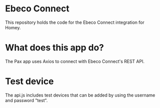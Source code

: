 # Ebeco Connect
This repository holds the code for the Ebeco Connect integration for Homey.

# What does this app do?
The Pax app uses Axios to connect with Ebeco Connect's REST API.

# Test device
The api.js includes test devices that can be added by using the username and password "test".
